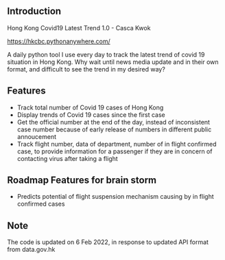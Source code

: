 Introduction
------------

Hong Kong Covid19 Latest Trend 1.0 - Casca Kwok

https://hkcbc.pythonanywhere.com/

A daily python tool I use every day to track the latest trend of covid 19 situation in Hong Kong.  Why wait until news media update and in their own format, and difficult to see the trend in my desired way?

Features
------------

- Track total number of Covid 19 cases of Hong Kong
- Display trends of  Covid 19 cases since the first case
- Get the official number at the end of the day, instead of inconsistent case number because of early release of numbers in different public annoucement
- Track flight number, data of department, number of in flight confirmed case, to provide information for a passenger if they are in concern of contacting virus after taking a flight


Roadmap Features for brain storm
---------------------------------
- Predicts potential of flight suspension mechanism causing by in flight confirmed cases

Note
------------
The code is updated on 6 Feb 2022, in response to updated API format from data.gov.hk
